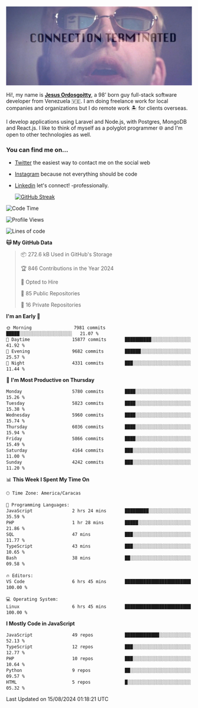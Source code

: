 ![hackers movie reference](./disconnected.jpg)

Hi!, my name is [**Jesus Ordosgoitty**](https://jodaz.dev), a 98' born guy full-stack software developer from Venezuela 🇻🇪. I am doing freelance work for local companies and organizations but I do remote work 🏝️ for clients overseas. 

I develop applications using Laravel and Node.js, with Postgres, MongoDB and React.js. I like to think of myself as a polyglot programmer 🌐 and I'm open to other technologies as well.

### You can find me on...

- [Twitter](https://twitter.com/jodaz_) the easiest way to contact me on the social web
- [Instagram](https://instagram.com/jodaz_) because not everything should be code
- [Linkedin](https://linkedin.com/in/jodaz) let's connect! -professionally.


    [![GitHub Streak](https://streak-stats.demolab.com?user=jodaz&theme=tokyonight)](https://git.io/streak-stats)

<!--START_SECTION:waka-->
![Code Time](http://img.shields.io/badge/Code%20Time-6%2C691%20hrs%203%20mins-blue)

![Profile Views](http://img.shields.io/badge/Profile%20Views-0-blue)

![Lines of code](https://img.shields.io/badge/From%20Hello%20World%20I%27ve%20Written-82.7%20million%20lines%20of%20code-blue)

**🐱 My GitHub Data** 

> 📦 272.6 kB Used in GitHub's Storage 
 > 
> 🏆 846 Contributions in the Year 2024
 > 
> 💼 Opted to Hire
 > 
> 📜 85 Public Repositories 
 > 
> 🔑 16 Private Repositories 
 > 
**I'm an Early 🐤** 

```text
🌞 Morning                7981 commits        █████░░░░░░░░░░░░░░░░░░░░   21.07 % 
🌆 Daytime                15877 commits       ██████████░░░░░░░░░░░░░░░   41.92 % 
🌃 Evening                9682 commits        ██████░░░░░░░░░░░░░░░░░░░   25.57 % 
🌙 Night                  4331 commits        ███░░░░░░░░░░░░░░░░░░░░░░   11.44 % 
```
📅 **I'm Most Productive on Thursday** 

```text
Monday                   5780 commits        ████░░░░░░░░░░░░░░░░░░░░░   15.26 % 
Tuesday                  5823 commits        ████░░░░░░░░░░░░░░░░░░░░░   15.38 % 
Wednesday                5960 commits        ████░░░░░░░░░░░░░░░░░░░░░   15.74 % 
Thursday                 6036 commits        ████░░░░░░░░░░░░░░░░░░░░░   15.94 % 
Friday                   5866 commits        ████░░░░░░░░░░░░░░░░░░░░░   15.49 % 
Saturday                 4164 commits        ███░░░░░░░░░░░░░░░░░░░░░░   11.00 % 
Sunday                   4242 commits        ███░░░░░░░░░░░░░░░░░░░░░░   11.20 % 
```


📊 **This Week I Spent My Time On** 

```text
🕑︎ Time Zone: America/Caracas

💬 Programming Languages: 
JavaScript               2 hrs 24 mins       █████████░░░░░░░░░░░░░░░░   35.59 % 
PHP                      1 hr 28 mins        █████░░░░░░░░░░░░░░░░░░░░   21.86 % 
SQL                      47 mins             ███░░░░░░░░░░░░░░░░░░░░░░   11.77 % 
TypeScript               43 mins             ███░░░░░░░░░░░░░░░░░░░░░░   10.65 % 
Bash                     38 mins             ██░░░░░░░░░░░░░░░░░░░░░░░   09.58 % 

🔥 Editors: 
VS Code                  6 hrs 45 mins       █████████████████████████   100.00 % 

💻 Operating System: 
Linux                    6 hrs 45 mins       █████████████████████████   100.00 % 
```

**I Mostly Code in JavaScript** 

```text
JavaScript               49 repos            █████████████░░░░░░░░░░░░   52.13 % 
TypeScript               12 repos            ███░░░░░░░░░░░░░░░░░░░░░░   12.77 % 
PHP                      10 repos            ███░░░░░░░░░░░░░░░░░░░░░░   10.64 % 
Python                   9 repos             ██░░░░░░░░░░░░░░░░░░░░░░░   09.57 % 
HTML                     5 repos             █░░░░░░░░░░░░░░░░░░░░░░░░   05.32 % 
```




 Last Updated on 15/08/2024 01:18:21 UTC
<!--END_SECTION:waka-->
